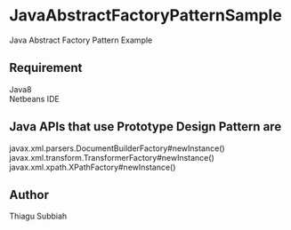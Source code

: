 # JavaAbstractFactoryPatternSample
Java Abstract Factory Pattern Example

Requirement
-----------
Java8  
Netbeans IDE  


Java APIs that use Prototype Design Pattern are
-----------------------------------------

javax.xml.parsers.DocumentBuilderFactory#newInstance()  
javax.xml.transform.TransformerFactory#newInstance()  
javax.xml.xpath.XPathFactory#newInstance()   
  
Author
------
Thiagu Subbiah  
